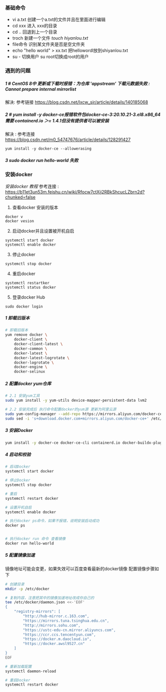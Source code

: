 
### 基础命令
-  vi a.txt 创建一个a.txt的文件并且在里面进行编辑
- cd xxx 进入 xxx的目录
- cd .. 回退到上一个目录
- troch 新建一个文件 *touch hiyanlou.txt*
- file命令 识别某文件夹是否是空文件夹
- echo "hello world" > xx.txt 把hellowordl放到shiyanlou.txt
- su - 切换用户 su root切换成root的用户

### 遇到的问题

##### 1 # CentOS 8中 更新或下载时报错：为仓库 ‘appstream‘ 下载元数据失败 : Cannot prepare internal mirrorlist

解决: 参考链接 https://blog.csdn.net/lxcw_sir/article/details/140185068

##### 2 # yum install -y docker-ce报错软件包docker-ce-3:20.10.21-3.el8.x86_64 需要 containerd.io ＞= 1.4.1但没有提供者可以被安装
解决 : 参考连接 https://blog.csdn.net/m0_54747676/article/details/128291427

```
yum install -y docker-ce --allowerasing
```


##### 3 sudo docker run hello-world 失败


### 安装docker
*安装docker 教程*  参考连接 : https://b11et3un53m.feishu.cn/wiki/Rfocw7ctXij2RBkShcucLZbrn2d?chunked=false
1. 查看docker 安装的版本 
```
docker v
docker vesion
```

2. 启动docker并且设置被开机自启
```
systemctl start docker
systemctl enable docker
```

3. 停止docker
```
systemctl stop docker
```


4. 重启docker
```
systemctl restartker
systemctl status docker
```

5. 登录docker Hub
```
sudo docker login
```


##### 1 卸载旧版本
```Bash
# 卸载旧版本
yum remove docker \
    docker-client \
    docker-client-latest \
    docker-common \
    docker-latest \
    docker-latest-logrotate \
    docker-logrotate \
    docker-engine \
    docker-selinux 

```

##### 2 配置docker yum仓库
```Bash
# 2.1 安装yum工具
sudo yum install -y yum-utils device-mapper-persistent-data lvm2

# 2.2 安装完成后 执行命令配置docker的yum源 更新为阿里云源
sudo yum-config-manager --add-repo https://mirrors.aliyun.com/docker-ce/linux/centos/docker-ce.repo
sudo sed -i 's+download.docker.com+mirrors.aliyun.com/docker-ce+' /etc/yum.repos.d/docker-ce.repo
```

##### 3 安装Docker

```Bash
yum install -y docker-ce docker-ce-cli containerd.io docker-buildx-plugin docker-compose-plugin
```

##### 4 启动和校验

```Bash
# 启动Docker
systemctl start docker

# 停止Docker
systemctl stop docker

# 重启
systemctl restart docker

# 设置开机自启
systemctl enable docker

# 执行docker ps命令，如果不报错，说明安装启动成功
docker ps


# 执行docker run 命令 查看镜像
docker run hello-world 
```


##### 5 配置镜像加速
镜像地址可能会变更，如果失效可以百度查看最新的docker镜像
配置镜像步骤如下

```Bash
# 创建目录
mkdir -p /etc/docker

# 复制内容，注意把其中的镜像加速地址改成你自己的
tee /etc/docker/daemon.json <<-'EOF'
{
    "registry-mirrors": [
        "http://hub-mirror.c.163.com",
        "https://mirrors.tuna.tsinghua.edu.cn",
        "http://mirrors.sohu.com",
        "https://ustc-edu-cn.mirror.aliyuncs.com",
        "https://ccr.ccs.tencentyun.com",
        "https://docker.m.daocloud.io",
        "https://docker.awsl9527.cn"
    ]
}
EOF

# 重新加载配置
systemctl daemon-reload

# 重启Docker
systemctl restart docker
```